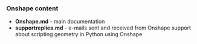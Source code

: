 ### Onshape content
- **Onshape.md** - main documentation
- **supportreplies.md** - e-mails sent and received from Onshape support about scripting geometry in Python using Onshape
